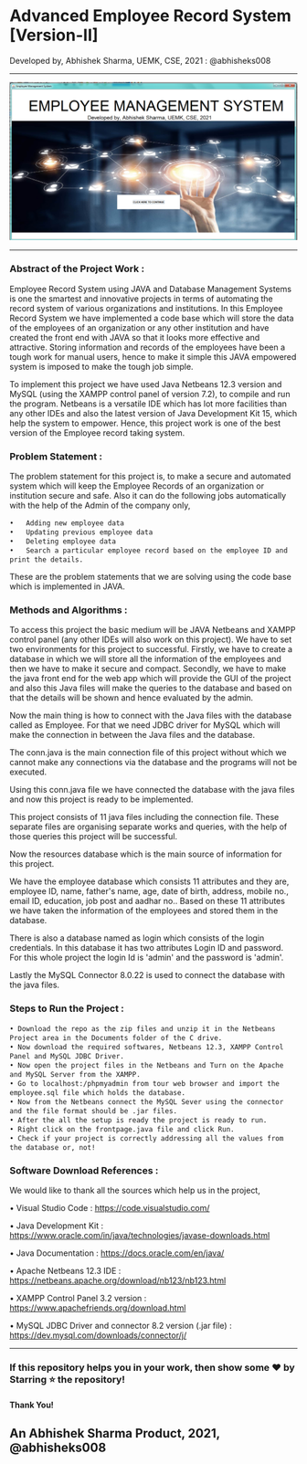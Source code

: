 # Advanced Employee Record System [Version-II]
Developed by, Abhishek Sharma, UEMK, CSE, 2021 : @abhisheks008
*******************************************************************************
<img src = "https://github.com/abhisheks008/Advanced-Employee-Record-System---Version-II/blob/main/Screenshots/e_front.png">

**************************************************************************

### Abstract of the Project Work :
Employee Record System using JAVA and Database Management Systems is one the smartest and innovative projects in terms of automating the record system of various organizations and institutions. In this Employee Record System we have implemented a code base which will store the data of the employees of an organization or any other institution and have created the front end with JAVA so that it looks more effective and attractive. Storing information and records of the employees have been a tough work for manual users, hence to make it simple this JAVA empowered system is imposed to make the tough job simple. 

To implement this project we have used Java Netbeans 12.3 version and MySQL (using the XAMPP control panel of version 7.2), to compile and run the program. Netbeans is a versatile IDE which has lot more facilities than any other IDEs and also the latest version of Java Development Kit 15, which help the system to empower. Hence, this project work is one of the best version of the Employee record taking system.

### Problem Statement :
The problem statement for this project is, to make a secure and automated system which will keep the Employee Records of an organization or institution secure and safe.
Also it can do the following jobs automatically with the help of the Admin of the company only,
```
•	Adding new employee data
•	Updating previous employee data
•	Deleting employee data
•	Search a particular employee record based on the employee ID and print the details.
```

These are the problem statements that we are solving using the code base which is implemented in JAVA.


### Methods and Algorithms :
To access this project the basic medium will be JAVA Netbeans and XAMPP control panel (any other IDEs will also work on this project). We have to set two environments for this project to successful. Firstly, we have to create a database in which we will store all the information of the employees and then we have to make it secure and compact. Secondly, we have to make the java front end for the web app which will provide the GUI of the project and also this Java files will make the queries to the database and based on that the details will be shown and hence evaluated  by the admin. 

Now the main thing is how to connect with the Java files with the database called as Employee. For that we need JDBC driver for MySQL which will make the connection in between the Java files and the database.

The conn.java is the main connection file of this project without which we cannot make any connections via the database and the programs will not be executed.

 

Using this conn.java file we have connected the database with the java files and now this project is ready to be implemented.


This project consists of  11 java files including the connection file. These separate files are organising separate works and queries, with the help of those queries this project will be successful. 

Now the resources database which is the main source of information for this project.

 

We  have the employee database which consists 11 attributes and they are, employee ID, name, father's name, age, date of birth, address, mobile no., email ID, education, job post and aadhar no.. Based on these 11 attributes we have taken the information of the employees and stored them in the database.

There is also a database named as login which consists of the login credentials. In this database it has two attributes Login ID and password. For this whole project the login Id is 'admin' and the password is 'admin'.

Lastly the MySQL Connector 8.0.22 is used to connect the database with the java files.

### Steps to Run the Project :
```
• Download the repo as the zip files and unzip it in the Netbeans Project area in the Documents folder of the C drive.
• Now download the required softwares, Netbeans 12.3, XAMPP Control Panel and MySQL JDBC Driver.
• Now open the project files in the Netbeans and Turn on the Apache and MySQL Server from the XAMPP.
• Go to localhost:/phpmyadmin from tour web browser and import the employee.sql file which holds the database.
• Now from the Netbeans connect the MySQL Sever using the connector and the file format should be .jar files.
• After the all the setup is ready the project is ready to run.
• Right click on the frontpage.java file and click Run.
• Check if your project is correctly addressing all the values from the database or, not!
```

### Software Download References :
We would like to thank all the sources which help us in the project,

•	Visual Studio Code : https://code.visualstudio.com/

•	Java Development Kit : https://www.oracle.com/in/java/technologies/javase-downloads.html

•	Java Documentation : https://docs.oracle.com/en/java/

•	Apache Netbeans 12.3 IDE : https://netbeans.apache.org/download/nb123/nb123.html

•	XAMPP Control Panel 3.2 version : https://www.apachefriends.org/download.html

•	MySQL JDBC Driver and connector 8.2 version (.jar file) : https://dev.mysql.com/downloads/connector/j/

******************************************************************

### If this repository helps you in your work, then show some :heart: by Starring :star: the repository!

#### Thank You!

## An Abhishek Sharma Product, 2021, @abhisheks008
